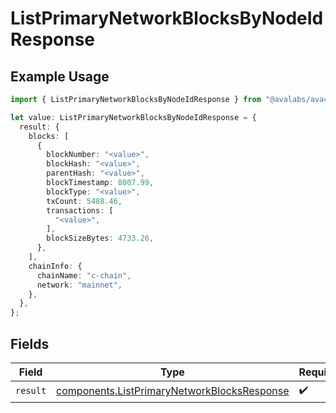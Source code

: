 # ListPrimaryNetworkBlocksByNodeIdResponse

## Example Usage

```typescript
import { ListPrimaryNetworkBlocksByNodeIdResponse } from "@avalabs/avacloud-sdk/models/operations";

let value: ListPrimaryNetworkBlocksByNodeIdResponse = {
  result: {
    blocks: [
      {
        blockNumber: "<value>",
        blockHash: "<value>",
        parentHash: "<value>",
        blockTimestamp: 8007.99,
        blockType: "<value>",
        txCount: 5488.46,
        transactions: [
          "<value>",
        ],
        blockSizeBytes: 4733.26,
      },
    ],
    chainInfo: {
      chainName: "c-chain",
      network: "mainnet",
    },
  },
};
```

## Fields

| Field                                                                                                      | Type                                                                                                       | Required                                                                                                   | Description                                                                                                |
| ---------------------------------------------------------------------------------------------------------- | ---------------------------------------------------------------------------------------------------------- | ---------------------------------------------------------------------------------------------------------- | ---------------------------------------------------------------------------------------------------------- |
| `result`                                                                                                   | [components.ListPrimaryNetworkBlocksResponse](../../models/components/listprimarynetworkblocksresponse.md) | :heavy_check_mark:                                                                                         | N/A                                                                                                        |